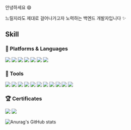 안녕하세요 😄

느릴지라도 제대로 걸어나가고자 노력하는 백엔드 개발자입니다 ✨


## Skill

### 💬 Platforms & Languages
<img src="https://img.shields.io/badge/java-3B66BC?style=flat&logo=openjdk&logoColor=white"/> <img src="https://img.shields.io/badge/Spring-6DB33F?style=flat&logo=spring&logoColor=white"/> <img src="https://img.shields.io/badge/Spring Boot-6DB33F?style=flat&logo=springboot&logoColor=white"/> <img src="https://img.shields.io/badge/Spring Security-6DB33F?style=flat&logo=springsecurity&logoColor=white"/> <img src="https://img.shields.io/badge/QueryDSL-4479A1?style=flat&logoColor=white"/> <img src="https://img.shields.io/badge/Hibernate-59666C?style=flat&logo=Hibernate&logoColor=white"> <img src="https://img.shields.io/badge/MySQL-4479A1?style=flat&logo=mysql&logoColor=white"/> 

### 🔧 Tools
<img src="https://img.shields.io/badge/Amazon S3-569A31?style=flat&logo=amazons3&logoColor=white"/> <img src="https://img.shields.io/badge/Amazon EC2-FF9900?style=flat&logo=amazonec2&logoColor=white"/> <img src="https://img.shields.io/badge/Amazon RDS-527FFF?style=flat&logo=amazonrds&logoColor=white"/> <img src="https://img.shields.io/badge/Git-F05032?style=flat&logo=git&logoColor=white"/> <img src="https://img.shields.io/badge/GitHub-181717?style=flat&logo=github&logoColor=white"/> <img src="https://img.shields.io/badge/Intellij IDEA-892CA0?style=flat&logo=intellijidea&logoColor=white"/> <img src="https://img.shields.io/badge/Postman-FF6C37?style=flat&logo=postman&logoColor=white"/> <img src="https://img.shields.io/badge/JUnit5-25A162?style=flat&logo=JUnit5&logoColor=white"> <img src="https://img.shields.io/badge/Docker-2496ED?style=flat&logo=docker&logoColor=white">
<img src="https://img.shields.io/badge/Notion-231F20?style=flat&logo=notion&logoColor=white"> <img src="https://img.shields.io/badge/Slack-4A154B?style=flat&logo=slack&logoColor=white">

### 🏆 Certificates
<img src="https://img.shields.io/badge/정보처리기사-C70D2C??style=flat-square&logoColor=white"> <img src="https://img.shields.io/badge/SQLD-C70D2C?style=flat-square&logoColor=white">


![Anurag's GitHub stats](https://github-readme-stats.vercel.app/api?username=meena2003&show_icons=true&theme=radical)
